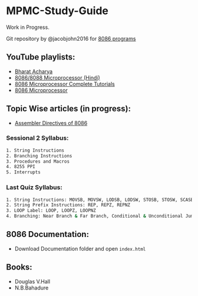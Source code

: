 # MPMC-Study-Guide
Work in Progress.

Git repository by @jacobjohn2016 for [8086 programs](https://github.com/jacobjohn2016/8086-Programs)

## YouTube playlists:

- [Bharat Acharya](https://www.youtube.com/playlist?list=PLlvdWxdEnq-s5NO-a2VS_MmjcAtG03z8b)
- [8086/8088 Microprocessor (Hindi)](https://www.youtube.com/playlist?list=PLSWRPBzGkib9s4PN7kRpOSQLIuhg4QuZ9)
- [8086 Microprocessor Complete Tutorials](https://www.youtube.com/playlist?list=PLc21Sqj4D8SSRpPFZLL6XvS7aGFs3HQ4H)
- [8086 Microprocessor](https://www.youtube.com/playlist?list=PL3CV6a8uJdgYSFq8n_6kvTMe7m2PCKGfs)

## Topic Wise articles (in progress):

- [Assembler Directives of 8086](https://www.ukessays.com/essays/engineering/assembler-directive-of-8086-microprocessor.php)

### Sessional 2 Syllabus:

```sh
1. String Instructions
2. Branching Instructions
3. Procedures and Macros
4. 8255 PPI
5. Interrupts
```

### Last Quiz Syllabus:

```sh
1. String Instructions: MOVSB, MOVSW, LODSB, LODSW, STOSB, STOSW, SCASB, SCASW, CMPSB, CMPSW
2. String Prefix Instructions: REP, REPZ, REPNZ
3. LOOP Label: LOOP, LOOPZ, LOOPNZ
4. Branching: Near Branch & Far Branch, Conditional & Unconditional Jump, Call and Return Instructions
```

## 8086 Documentation:

- Download Documentation folder and open `index.html`

## Books:

- Douglas V.Hall
- N.B.Bahadure



